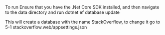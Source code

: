 To run
Ensure that you have the .Net Core SDK installed, and then navigate to the data directory and run dotnet ef database update

This will create a database with the name StackOverflow, to change it go to 5-1 stackoverflow.web/appsettings.json
